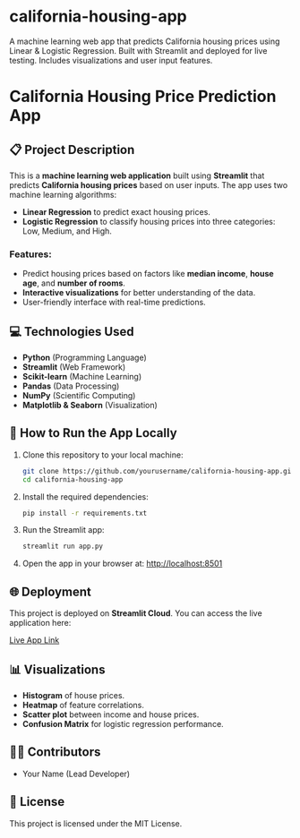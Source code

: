 # california-housing-app
A machine learning web app that predicts California housing prices using Linear &amp; Logistic Regression. Built with Streamlit and deployed for live testing. Includes visualizations and user input features.
# California Housing Price Prediction App

## 📋 **Project Description**

This is a **machine learning web application** built using **Streamlit** that predicts **California housing prices** based on user inputs. The app uses two machine learning algorithms:
- **Linear Regression** to predict exact housing prices.
- **Logistic Regression** to classify housing prices into three categories: Low, Medium, and High.

### **Features:**
- Predict housing prices based on factors like **median income**, **house age**, and **number of rooms**.
- **Interactive visualizations** for better understanding of the data.
- User-friendly interface with real-time predictions.

## 💻 **Technologies Used**
- **Python** (Programming Language)
- **Streamlit** (Web Framework)
- **Scikit-learn** (Machine Learning)
- **Pandas** (Data Processing)
- **NumPy** (Scientific Computing)
- **Matplotlib & Seaborn** (Visualization)

## 🔧 **How to Run the App Locally**

1. Clone this repository to your local machine:
    ```bash
    git clone https://github.com/yourusername/california-housing-app.git
    cd california-housing-app
    ```

2. Install the required dependencies:
    ```bash
    pip install -r requirements.txt
    ```

3. Run the Streamlit app:
    ```bash
    streamlit run app.py
    ```

4. Open the app in your browser at: [http://localhost:8501](http://localhost:8501)

## 🌐 **Deployment**

This project is deployed on **Streamlit Cloud**. You can access the live application here:

[Live App Link](https://california-housing-app.streamlit.app)

## 📊 **Visualizations**
- **Histogram** of house prices.
- **Heatmap** of feature correlations.
- **Scatter plot** between income and house prices.
- **Confusion Matrix** for logistic regression performance.

## 🧑‍💻 **Contributors**
- Your Name (Lead Developer)

## 📑 **License**
This project is licensed under the MIT License.
